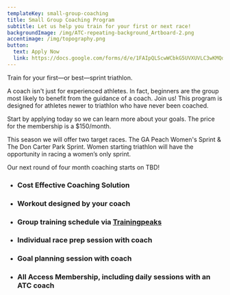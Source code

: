 ```yaml
---
templateKey: small-group-coaching
title: Small Group Coaching Program
subtitle: Let us help you train for your first or next race!
backgroundImage: /img/ATC-repeating-background_Artboard-2.png
accentimage: /img/topography.png
button:
  text: Apply Now
  link: https://docs.google.com/forms/d/e/1FAIpQLScwWCbkG5UVXUVLC3wKMQdMVXkgvknypq17vxmZRHHEF_DnAA/viewform
---
```

Train for your first—or best—sprint triathlon.

A coach isn't just for experienced athletes. In fact, beginners are the group most likely to benefit from the guidance of a coach. Join us! This program is designed for athletes newer to triathlon who have never been coached.

Start by applying today so we can learn more about your goals. The price for the membership is a $150/month.

This season we will offer two target races. The GA Peach Women's Sprint & The Don Carter Park Sprint. Women starting triathlon will have the opportunity in racing a women’s only sprint.

Our next round of four month coaching starts on TBD!

* ### Cost Effective Coaching Solution
* ### Workout designed by your coach
* ### Group training schedule via [Trainingpeaks](http://trainingpeaks.com/)  
* ### Individual race prep session with coach
* ### Goal planning session with coach 
* ### All Access Membership, including daily sessions with an ATC coach
